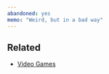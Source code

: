 ```yaml
---
abandoned: yes
memo: "Weird, but in a bad way"
---
```


## Related
- [Video Games](notes/Video%20Games.md)